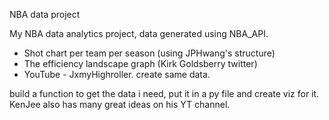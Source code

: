 NBA data project

My NBA data analytics project, data generated using NBA_API.

  - Shot chart per team per season (using JPHwang's structure)
  - The efficiency landscape graph (Kirk Goldsberry twitter)
  - YouTube - JxmyHighroller. create same data.


build a function to get the data i need, put it in a py file and create viz for it.
KenJee also has many great ideas on his YT channel.
